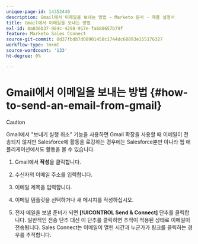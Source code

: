 ```yaml
---
unique-page-id: 14352440
description: Gmail에서 이메일을 보내는 방법 - Marketo 문서 - 제품 설명서
title: Gmail에서 이메일을 보내는 방법
exl-id: 8a036b37-984c-4298-917e-fa680657b79f
feature: Marketo Sales Connect
source-git-commit: 0d37fbdb7d08901458c1744dc68893e155176327
workflow-type: tm+mt
source-wordcount: '133'
ht-degree: 0%

---
```


# Gmail에서 이메일을 보내는 방법 {#how-to-send-an-email-from-gmail}

>[!CAUTION]
>
>Gmail에서 &quot;보내기 실행 취소&quot; 기능을 사용하면 Gmail 확장을 사용할 때 이메일이 전송되지 않지만 Salesforce에 활동을 로깅하는 경우에는 Salesforce뿐만 아니라 웹 애플리케이션에서도 활동을 볼 수 있습니다.

1. Gmail에서 **작성**&#x200B;을 클릭합니다.

1. 수신자의 이메일 주소를 입력합니다.

1. 이메일 제목을 입력합니다.

1. 이메일 템플릿을 선택하거나 새 메시지를 작성하십시오.

1. 전자 메일을 보낼 준비가 되면 **[!UICONTROL Send & Connect]** 단추를 클릭합니다. 일반적인 전송 단추 대신 이 단추를 클릭하면 추적이 적용된 상태로 이메일이 전송됩니다. Sales Connect는 이메일이 열린 시간과 누군가가 링크를 클릭하는 경우를 추적합니다.
